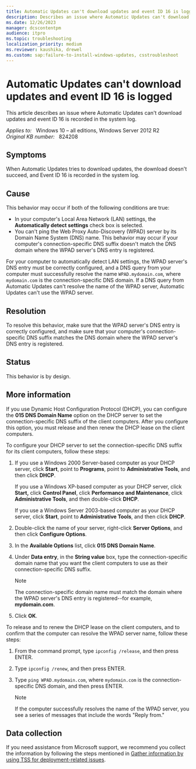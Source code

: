 ```yaml
---
title: Automatic Updates can't download updates and event ID 16 is logged
description: Describes an issue where Automatic Updates can't download updates and event ID 16 is recorded in the system log.
ms.date: 12/26/2023
manager: dcscontentpm
audience: itpro
ms.topic: troubleshooting
localization_priority: medium
ms.reviewer: kaushika, drewel
ms.custom: sap:failure-to-install-windows-updates, csstroubleshoot
---
```

# Automatic Updates can't download updates and event ID 16 is logged

This article describes an issue where Automatic Updates can't download updates and event ID 16 is recorded in the system log.

_Applies to:_ &nbsp; Windows 10 – all editions, Windows Server 2012 R2  
_Original KB number:_ &nbsp; 824208

## Symptoms

When Automatic Updates tries to download updates, the download doesn't succeed, and Event ID 16 is recorded in the system log.

## Cause

This behavior may occur if both of the following conditions are true:

- In your computer's Local Area Network (LAN) settings, the **Automatically detect settings** check box is selected.
- You can't ping the Web Proxy Auto-Discovery (WPAD) server by its Domain Name System (DNS) name. This behavior may occur if your computer's connection-specific DNS suffix doesn't match the DNS domain where the WPAD server's DNS entry is registered.

For your computer to automatically detect LAN settings, the WPAD server's DNS entry must be correctly configured, and a DNS query from your computer must successfully resolve the name `WPAD.mydomain.com`, where `mydomain.com` is the connection-specific DNS domain. If a DNS query from Automatic Updates can't resolve the name of the WPAD server, Automatic Updates can't use the WPAD server.

## Resolution

To resolve this behavior, make sure that the WPAD server's DNS entry is correctly configured, and make sure that your computer's connection-specific DNS suffix matches the DNS domain where the WPAD server's DNS entry is registered.

## Status

This behavior is by design.

## More information

If you use Dynamic Host Configuration Protocol (DHCP), you can configure the **015 DNS Domain Name** option on the DHCP server to set the connection-specific DNS suffix of the client computers. After you configure this option, you must release and then renew the DHCP lease on the client computers.

To configure your DHCP server to set the connection-specific DNS suffix for its client computers, follow these steps:

1. If you use a Windows 2000 Server-based computer as your DHCP server, click **Start**, point to **Programs**, point to **Administrative Tools**, and then click **DHCP**.

    If you use a Windows XP-based computer as your DHCP server, click **Start,** click **Control Panel**, click **Performance and Maintenance**, click **Administrative Tools**, and then double-click **DHCP**.

    If you use a Windows Server 2003-based computer as your DHCP server, click **Start**, point to **Administrative Tools**, and then click **DHCP**.
2. Double-click the name of your server, right-click **Server Options**, and then click **Configure Options**.
3. In the **Available Options** list, click **015 DNS Domain Name**.
4. Under **Data entry**, in the **String value** box, type the connection-specific domain name that you want the client computers to use as their connection-specific DNS suffix.

    > [!NOTE]
    > The connection-specific domain name must match the domain where the WPAD server's DNS entry is registered--for example, **mydomain.com**.
5. Click **OK**.

To release and to renew the DHCP lease on the client computers, and to confirm that the computer can resolve the WPAD server name, follow these steps:

1. From the command prompt, type `ipconfig /release`, and then press ENTER.
2. Type `ipconfig /renew`, and then press ENTER.
3. Type `ping WPAD.mydomain.com`, where `mydomain.com` is the connection-specific DNS domain, and then press ENTER.

    > [!NOTE]
    > If the computer successfully resolves the name of the WPAD server, you see a series of messages that include the words "Reply from."

## Data collection

If you need assistance from Microsoft support, we recommend you collect the information by following the steps mentioned in [Gather information by using TSS for deployment-related issues](../windows-troubleshooters/gather-information-using-tss-deployment.md).
